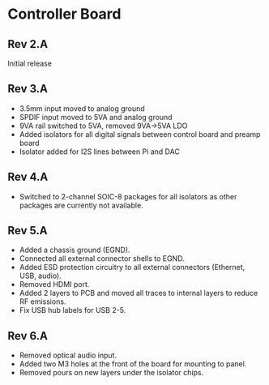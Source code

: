 # Controller Board

## Rev 2.A

Initial release

## Rev 3.A

* 3.5mm input moved to analog ground
* SPDIF input moved to 5VA and analog ground
* 9VA rail switched to 5VA, removed 9VA->5VA LDO
* Added isolators for all digital signals between control board and preamp board
* Isolator added for I2S lines between Pi and DAC

## Rev 4.A

* Switched to 2-channel SOIC-8 packages for all isolators as other packages
  are currently not available.

## Rev 5.A

* Added a chassis ground (EGND).
* Connected all external connector shells to EGND.
* Added ESD protection circuitry to all external connectors (Ethernet, USB, audio).
* Removed HDMI port.
* Added 2 layers to PCB and moved all traces to internal layers to reduce RF emissions.
* Fix USB hub labels for USB 2-5.

## Rev 6.A

* Removed optical audio input.
* Added two M3 holes at the front of the board for mounting to panel.
* Removed pours on new layers under the isolator chips.
